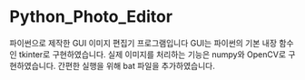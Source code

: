 # Python_Photo_Editor
파이썬으로 제작한 GUI 이미지 편집기 프로그램입니다
GUI는 파이썬의 기본 내장 함수인 tkinter로 구현하였습니다.
실제 이미지를 처리하는 기능은 numpy와 OpenCV로 구현하였습니다.
간편한 실행을 위해 bat 파일을 추가하였습니다.
